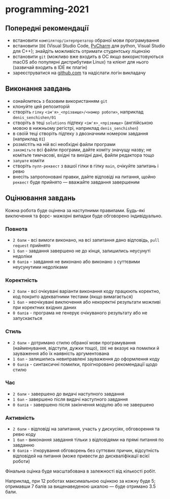 # programming-2021

## Попередні рекомендації

- встановити `компілятор/інтерпретатор` обраної мови програмування
- встановити `IDE` (Visual Studio Code, 
  [PyCharm](https://www.jetbrains.com/pycharm/download/) для python, 
  Visual Studio для C++); знайдіть можливість отримати студентську ліцензію
- встановити `git` (можливо вже входить в ОС якщо використовуються macOS або
  популярні дистрибутиви Linux) та клієнт для нього 
  (зазвичай входить в IDE як плагін)
- зареєструватися на [github.com](https://github.com) 
  та надіслати логін викладачу

## Виконання завдань

- ознайомтесь з базовим використанням `git`
- клонуйте цей репозиторій
- створіть `гілку` `<ім'я>_<прізвище>/<номер роботи>`, 
  наприклад `denis_senchishen/01`
- створіть в теці `solutions` підтеку `<ім'я>_<прізвище>` (англійською мовою в
  нижньому регістрі, наприклад `denis_senchishen`)
- в своїй теці створіть підтеку з двозначним номером завдання (наприклад `01`)
- розмістіть на ній всі необхідні файли програми
- `закомітьте` всі файли програми, дайте коміту значущу назву; не комітьте 
  тимчасові, вхідні та вихідні дані, файли редактора тощо
- `запуште` коміти
- створіть `пулл-реквест` з вашої гілки в гілку `main`, очікуйте запитань і ревю
- внесіть запропоновані правки, дайте відповіді на питання,
  щойно `реквест` буде прийнято — вважайте завдання завершеним
  
## Оцінювання завдань

Кожна робота буде оцінена за наступними правилами. Будь-які виключення та форс-
мажорні випадки буде обговорено індивідуально.

### Повнота
- `2 бали` - всі вимоги виконано, на всі запитання дано відповідь, 
  `pull request` прийнято
- `1 бал` - завдання завершено не до кінця, залишились неусунуті недоліки 
- `0 балів` - завдання не виконано або виконано з суттєвими 
  неусунутими недоліками
### Коректність
- `2 бали` - всі очікувані варіанти виконання коду працюють коректно, 
  код покрито адекватними тестами (якщо вимагається)
- `1 бал` - неочікувані виключення або некоректні результати можливі при
  коректних вхідних даних
- `0 балів` - програма не генерує очікуваного результату або не запускається
### Стиль
- `2 бали` - дотримано стилю обраної мови програмування (найменування, відступи,
  дужки тощо), `IDE` не вказує на помилки й зауваження або їх наявність 
  аргументована
- `1 бал` - залишились невиправлені зауваження до оформлення коду
- `0 балів` - синтаксичні помилки, проігноровано рекомендації щодо стилю
### Час
- `2 бали` - завершено до видачі наступного завдання
- `1 бал` - завершено після видачі наступного завдання
- `0 балів` - завершено після закінчення модулю або не завершено
### Активність
- `2 бали` - відповіді на запитання, участь у дискусіях, обговорення та 
  ревю коду
- `1 бал` - виконання завдання тільки з відповідями на прямі питання по завданню
- `0 балів` - ігнорування обговорень без суттєвих причин, відсутність відповідей
на питання (може привести до дискваліфікації всієї роботи)
  
Фінальна оцінка буде масштабована в залежності від кількості робіт.

Наприклад, при 12 роботах максимальною оцінкою за кожну буде 5;
отримавши 7 балів за вищенаведеною шкалою — буде отримано 3.5 бали.
